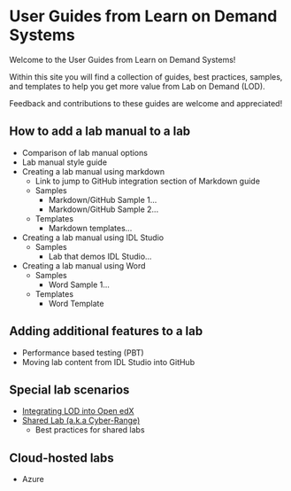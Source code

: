 # User Guides from Learn on Demand Systems

Welcome to the User Guides from Learn on Demand Systems!

Within this site you will find a collection of guides, best practices, samples, and templates to help you get more value from Lab on Demand (LOD).

Feedback and contributions to these guides are welcome and appreciated!

## How to add a lab manual to a lab
- Comparison of lab manual options
- Lab manual style guide
- Creating a lab manual using markdown
    - Link to jump to GitHub integration section of Markdown guide
    - Samples
        - Markdown/GitHub Sample 1...
        - Markdown/GitHub Sample 2...
    - Templates
        - Markdown templates...
- Creating a lab manual using IDL Studio
    - Samples
        - Lab that demos IDL Studio...
- Creating a lab manual using Word
    - Samples
        - Word Sample 1...
    - Templates
        - Word Template

## Adding additional features to a lab
- Performance based testing (PBT)
- Moving lab content from IDL Studio into GitHub

## Special lab scenarios
- [Integrating LOD into Open edX](https://github.com/LearnOnDemandSystems/guides/blob/master/lti/lod-lti.md)
- [Shared Lab (a.k.a Cyber-Range)](https://github.com/LearnOnDemandSystems/guides/blob/master/sl/sharedlabs.md)
  - Best practices for shared labs

## Cloud-hosted labs
- Azure

<!--
TODO: Break up the following into smaller guides according to what is listed above.
1. [IDL Authoring Guide](https://github.com/LearnOnDemandSystems/guides/blob/master/idl/idlv3.md)
1. [GitHub Integration Guide](https://github.com/LearnOnDemandSystems/guides/blob/master/github-integration/github-integration.md)
-->
